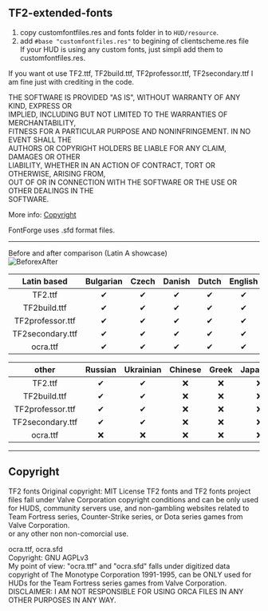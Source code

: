 ## TF2-extended-fonts  
1. copy customfontfiles.res and fonts folder in to `HUD/resource`.  
3. add `#base "customfontfiles.res"` to begining of clientscheme.res file  
If your HUD is using any custom fonts, just simpli add them to customfontfiles.res.  
  
If you want ot use TF2.ttf, TF2build.ttf, TF2professor.ttf, TF2secondary.ttf I am fine just with crediting in the code.  

THE SOFTWARE IS PROVIDED "AS IS", WITHOUT WARRANTY OF ANY KIND, EXPRESS OR  
IMPLIED, INCLUDING BUT NOT LIMITED TO THE WARRANTIES OF MERCHANTABILITY,  
FITNESS FOR A PARTICULAR PURPOSE AND NONINFRINGEMENT. IN NO EVENT SHALL THE  
AUTHORS OR COPYRIGHT HOLDERS BE LIABLE FOR ANY CLAIM, DAMAGES OR OTHER  
LIABILITY, WHETHER IN AN ACTION OF CONTRACT, TORT OR OTHERWISE, ARISING FROM,  
OUT OF OR IN CONNECTION WITH THE SOFTWARE OR THE USE OR OTHER DEALINGS IN THE  
SOFTWARE.

More info: [Copyright](https://github.com/jakadak/TF2-extended-fonts#copyright)  

FontForge uses .sfd format files.  
***

Before and after comparison (Latin A showcase)  
![BeforexAfter](https://i.imgur.com/QpgiHcY.png)


| **Latin based**  | Bulgarian | Czech | Danish | Dutch | English | Finnish | French | German | Hungarian | Italian | Norwegian | Polish | Portuguese | Romanian | Spanish | Swedish | Turkish | 
|      :---:       |   :---:   | :---: | :---:  | :---: |  :---:  |  :---:  | :---:  | :---:  |   :---:   |  :---:  |   :---:   |  :---: |   :---:    |  :---:   |  :---:  |  :---:  |  :---:  |
| TF2.ttf          |    ✔     |   ✔   |   ✔   |   ✔   |   ✔    |    ✔    |   ✔   |   ✔   |     ✔     |   ✔    |     ✔     |   ✔   |     ✔     |    ✔     |   ✔    |    ✔    |   ✔    |
| TF2build.ttf     |    ✔     |   ✔   |   ✔   |   ✔   |   ✔    |    ✔    |   ✔   |   ✔   |     ✔     |   ✔    |     ✔     |   ✔   |     ✔     |    ✔     |   ✔    |    ✔    |   ✔    |
| TF2professor.ttf |    ✔     |   ✔   |   ✔   |   ✔   |   ✔    |    ✔    |   ✔   |   ✔   |     ✔     |   ✔    |     ✔     |   ✔   |     ✔     |    ✔     |   ✔    |    ✔    |   ✔    |
| TF2secondary.ttf |    ✔     |   ✔   |   ✔   |   ✔   |   ✔    |    ✔    |   ✔   |   ✔   |     ✔     |   ✔    |     ✔     |   ✔   |     ✔     |    ✔     |   ✔    |    ✔    |   ✔    |
| ocra.ttf         |    ✔     |   ✔   |   ✔   |   ✔   |   ✔    |    ✔    |   ✔   |   ✔   |     ✔     |   ✔    |     ✔     |   ✔   |     ✔     |    ✔     |   ✔    |    ✔    |   ✔    |

|    **other**     | Russian | Ukrainian | Chinese | Greek | Japanese | Korean | Thai |
|      :---:       |  :---:  |   :---:   |  :---:  | :---: |  :---:   | :---:  |:---: |
| TF2.ttf          |   ✔    |     ✔     |    ❌   |   ❌   |    ❌    |   ❌   |  ❌   |
| TF2build.ttf     |   ✔    |     ✔     |    ❌   |   ❌   |    ❌    |   ❌   |  ❌   |
| TF2professor.ttf |   ✔    |     ✔     |    ❌   |   ❌   |    ❌    |   ❌   |  ❌   |
| TF2secondary.ttf |   ✔    |     ✔     |    ❌   |   ❌   |    ❌    |   ❌   |  ❌   |
| ocra.ttf         |   ❌    |     ❌     |    ❌   |   ❌   |    ❌    |   ❌   |  ❌   |


***
## Copyright  
TF2 fonts
Original copyright: MIT License
 TF2 fonts and TF2 fonts project files fall under Valve Corporation copyright conditions and can be only used for HUDS, community servers use, and non-gambling websites related to Team Fortress series, Counter-Strike series, or Dota series games from Valve Corporation.  
or any other non non-comorcial use.  
  
ocra.ttf, ocra.sfd  
Copyright: GNU AGPLv3  
My point of view: "ocra.ttf" and "ocra.sfd" falls under digitized data copyright of The Monotype Corporation 1991-1995, can be ONLY used for HUDs for the Team Fortress series games from Valve Corporation.  
DISCLAIMER:  I AM NOT RESPONSIBLE FOR USING ORCA FILES IN ANY OTHER PURPOSES IN ANY WAY.